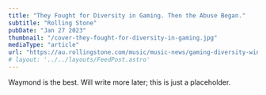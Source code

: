 ```yaml
---
title: "They Fought for Diversity in Gaming. Then the Abuse Began."
subtitle: "Rolling Stone"
pubDate: "Jan 27 2023"
thumbnail: "/cover-they-fought-for-diversity-in-gaming.jpg"
mediaType: "article"
url: "https://au.rollingstone.com/music/music-news/gaming-diversity-winning-abuse-44665/amp/"
# layout: '../../layouts/FeedPost.astro'
---
```


Waymond is the best. Will write more later; this is just a placeholder.